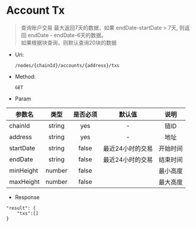 
# Account Tx
> 查询账户交易
> 最大返回7天的数据，如果 endDate-startDate > 7天, 则返回 endDate - endDate-6天的数据。\
> 如果根据块查询，则默认查询20块的数据

* Uri:

   `/nodes/{chainId}/accounts/{address}/txs`

* Method:

    `GET`

* Param

| 参数名   |      类型      |是否必须|默认值|说明|
|----------|:-------------:|:-----:|:---:|:--:|
| chainId | string | yes | - | 链ID|
| address | string | yes | - |地址|
| startDate | string | false | 最近24小时的交易 |开始时间|
| endDate | string | false | 最近24小时的交易 |结束时间|
| minHeight | number | false | |最小高度|
| maxHeight |number  |false||最大高度|

* Response
```
"result": {
    "txs":[]
}
```
